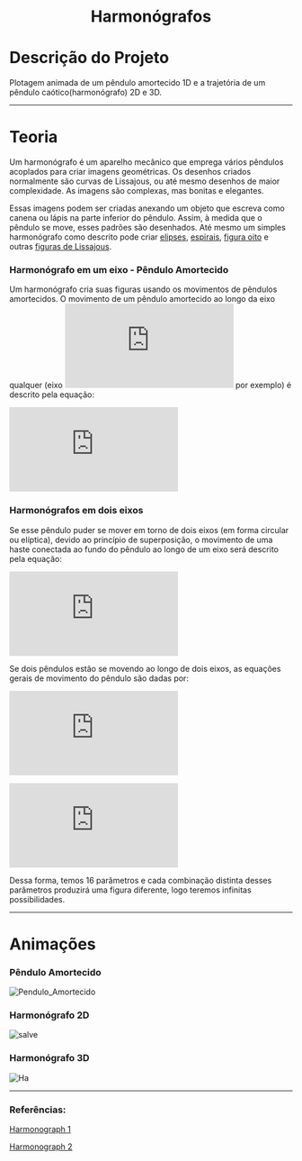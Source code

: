 <h1 align="center">Harmonógrafos</h1>

# Descrição do Projeto
Plotagem animada de um pêndulo amortecido 1D e a trajetória de um pêndulo caótico(harmonógrafo) 2D e 3D.

--- 
# Teoria
Um harmonógrafo é um aparelho mecânico que emprega vários pêndulos acoplados para criar imagens geométricas. Os desenhos criados normalmente são curvas de Lissajous, ou até mesmo desenhos de maior complexidade. As imagens são complexas, mas bonitas e elegantes.

Essas imagens podem ser criadas anexando um objeto que escreva como canena ou lápis na parte inferior do pêndulo. Assim, à medida que o pêndulo se move, esses padrões são desenhados. Até mesmo um simples harmonógrafo como descrito pode criar [elipses](https://pt.wikipedia.org/wiki/Elipse), [espirais](https://pt.wikipedia.org/wiki/Espiral), [figura oito](https://en.wiktionary.org/wiki/figure_eight) e outras [figuras de Lissajous](https://pt.wikipedia.org/wiki/Curvas_de_Lissajous).

### Harmonógrafo em um eixo - Pêndulo Amortecido
Um harmonógrafo cria suas figuras usando os movimentos de pêndulos amortecidos. O movimento de um pêndulo amortecido ao longo da eixo qualquer (eixo ![x](https://latex.codecogs.com/gif.latex?x) por exemplo) é descrito pela equação:

![Pêndulo](https://latex.codecogs.com/gif.latex?x%28t%29%20%3D%20Asin%282%5Cpi%20ft%20&plus;%20p%29e%5E%7B%28-dt%29%7D)

### Harmonógrafos em dois eixos
Se esse pêndulo puder se mover em torno de dois eixos (em forma circular ou elíptica), devido ao princípio de superposição, o movimento de uma haste conectada ao fundo do pêndulo ao longo de um eixo será descrito pela equação:

![Eixo x](https://latex.codecogs.com/gif.latex?x%28t%29%20%3D%20A_1sen%282%5Cpi%20f_1t%20&plus;%20p_1%29e%5E%7B%28-d_1t%29%7D%20&plus;%20A_2sen%282%5Cpi%20f_2t%20&plus;%20p_2%29e%5E%7B%28-d_2t%29%7D)

Se dois pêndulos estão se movendo ao longo de dois eixos, as equações gerais de movimento do pêndulo são dadas por:

![Eixo X](https://latex.codecogs.com/gif.latex?x%28t%29%20%3D%20A_1sen%282%5Cpi%20f_1t%20&plus;%20p_1%29e%5E%7B%28-d_1t%29%7D%20&plus;%20A_2sen%282%5Cpi%20f_2t%20&plus;%20p_2%29e%5E%7B%28-d_2t%29%7D)

![Eixo y](https://latex.codecogs.com/gif.latex?y%28t%29%20%3D%20A_3sen%282%5Cpi%20f_3t%20&plus;%20p_3%29e%5E%7B%28-d_3t%29%7D%20&plus;%20A_4sen%282%5Cpi%20f_4t%20&plus;%20p_4%29e%5E%7B%28-d_4t%29%7D)

Dessa forma, temos 16 parâmetros e cada combinação distinta desses parâmetros produzirá uma figura diferente, logo teremos infinitas possibilidades.

---
# Animações

### Pêndulo Amortecido
![Pendulo_Amortecido](https://user-images.githubusercontent.com/65929471/89720822-b4414480-d9ac-11ea-98b9-8cf271c37ffa.gif)

### Harmonógrafo 2D
![salve](https://user-images.githubusercontent.com/65929471/89720373-b48b1100-d9a7-11ea-994d-744f3c1b8227.gif)

### Harmonógrafo 3D
![Ha](https://user-images.githubusercontent.com/65929471/89719843-ccac6180-d9a2-11ea-996f-a0b4d92f956b.gif)

---
### Referências:

[Harmonograph 1](https://en.wikipedia.org/wiki/Harmonograph)

[Harmonograph 2](http://paulbourke.net/geometry/harmonograph/)

